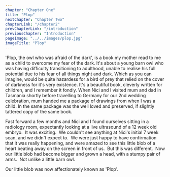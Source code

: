 ```yaml
---
chapter: "Chapter One"
title: "Plop"
nextChapter: "Chapter Two"
chapterLink: "/chapter2"
prevChapterLink: "/introduction"
previousChapter: "Introduction"
pageImage: "../../images/plop.jpg"
imageTitle: "Plop"
---
```


'Plop, the owl who was afraid of the dark', is a book my mother read to me as a child to overcome my fear of the dark. It's about a young barn owl who was having difficulty transitioning to adulthood, unable to realise his full potential due to his fear of all things night and dark. Which as you can imagine, would be quite hazardess for a bird of prey that relied on the cover of darkness for it's very existence. It's a beautiful book, cleverly written for children, and I remember it fondly. When Nici and I visited mum and dad in Tasmania shortly before travelling to Germany for our 2nd wedding celebration, mum handed me a package of drawings from when I was a child. In the same package was the well loved and preserved, if slightly tattered copy of the same book.

Fast forward a few months and Nici and I found ourselves sitting in a radiology room, expectantly looking at a live ultrasound of a 12 week old embryo.  It was exciting.  We couldn't see anything at Nici's initial 7 week scan, and we didn't expect to.  We were just happy to have confirmation that it was really happening, and were amazed to see this little blob of a heart beating away on the screen in front of us.  But this was different.  Now our little blob had become bigger and grown a head, with a stumpy pair of arms.  Not unlike a little barn owl.

Our little blob was now affectionately known as 'Plop'.
